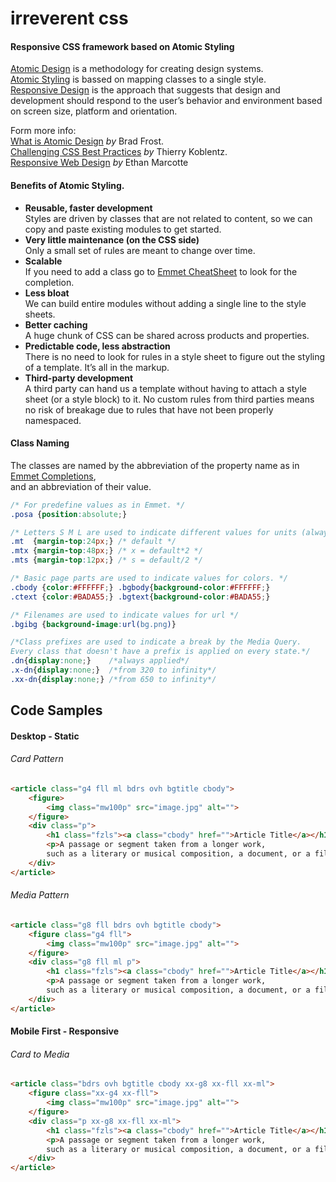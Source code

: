 irreverent css
=======
#### Responsive CSS framework based on Atomic Styling

[Atomic Design](http://bradfrostweb.com/blog/post/atomic-web-design/) is a methodology for creating design systems.<br>
[Atomic Styling](http://coding.smashingmagazine.com/2013/10/21/challenging-css-best-practices-atomic-approach/) is bassed on mapping classes to a single style.<br>
[Responsive Design](http://alistapart.com/article/responsive-web-design) is the approach that suggests that design and development should respond to the user’s behavior and environment based on screen size, platform and orientation.

Form more info:<br>
[What is Atomic Design](http://bradfrostweb.com/blog/post/atomic-web-design/) *by* Brad Frost.<br>
[Challenging CSS Best Practices](http://coding.smashingmagazine.com/2013/10/21/challenging-css-best-practices-atomic-approach/) *by* Thierry Koblentz.<br>
[Responsive Web Design](http://alistapart.com/article/responsive-web-design) *by* Ethan Marcotte


#### Benefits of Atomic Styling.

+ **Reusable, faster development** <br>
Styles are driven by classes that are not related to content, so we can copy and paste existing modules to get started.
+ **Very little maintenance (on the CSS side)** <br>
Only a small set of rules are meant to change over time.
+ **Scalable** <br>
If you need to add a class go to [Emmet CheatSheet](http://docs.emmet.io/cheat-sheet/) to look for the completion.
+ **Less bloat** <br>
We can build entire modules without adding a single line to the style sheets.
+ **Better caching** <br>
A huge chunk of CSS can be shared across products and properties.
+ **Predictable code, less abstraction** <br>
There is no need to look for rules in a style sheet to figure out the styling of a template. It’s all in the markup.
+ **Third-party development** <br>
A third party can hand us a template without having to attach a style sheet (or a style block) to it. No custom rules from third parties means no risk of breakage due to rules that have not been properly namespaced.


#### Class Naming
The classes are named by the abbreviation of the property name as in [Emmet Completions](http://docs.emmet.io/cheat-sheet/),<br> and an abbreviation of their value.

```CSS
/* For predefine values as in Emmet. */
.posa {position:absolute;}

/* Letters S M L are used to indicate different values for units (always relative to a defaul one). */
.mt  {margin-top:24px;} /* default */
.mtx {margin-top:48px;} /* x = default*2 */
.mts {margin-top:12px;} /* s = default/2 */

/* Basic page parts are used to indicate values for colors. */
.cbody {color:#FFFFFF;} .bgbody{background-color:#FFFFFF;}
.ctext {color:#BADA55;} .bgtext{background-color:#BADA55;}

/* Filenames are used to indicate values for url */
.bgibg {background-image:url(bg.png)}

/*Class prefixes are used to indicate a break by the Media Query.
Every class that doesn't have a prefix is applied on every state.*/
.dn{display:none;}    /*always applied*/
.x-dn{display:none;}  /*from 320 to infinity*/
.xx-dn{display:none;} /*from 650 to infinity*/

```


## Code Samples
#### Desktop - Static

###### Card Pattern
```html
<article class="g4 fll ml bdrs ovh bgtitle cbody">
	<figure>
		<img class="mw100p" src="image.jpg" alt="">
	</figure>
	<div class="p">
		<h1 class="fzls"><a class="cbody" href="">Article Title</a></h1>
		<p>A passage or segment taken from a longer work,
		such as a literary or musical composition, a document, or a film.</p>
	</div>
</article>
```


###### Media Pattern
```html
<article class="g8 fll bdrs ovh bgtitle cbody">
	<figure class="g4 fll">
		<img class="mw100p" src="image.jpg" alt="">
	</figure>
	<div class="g8 fll ml p">
		<h1 class="fzls"><a class="cbody" href="">Article Title</a></h1>
		<p>A passage or segment taken from a longer work,
		such as a literary or musical composition, a document, or a film.</p>
	</div>
</article>
```

#### Mobile First - Responsive

###### Card to Media
```html
<article class="bdrs ovh bgtitle cbody xx-g8 xx-fll xx-ml">
	<figure class="xx-g4 xx-fll">
		<img class="mw100p" src="image.jpg" alt="">
	</figure>
	<div class="p xx-g8 xx-fll xx-ml">
		<h1 class="fzls"><a class="cbody" href="">Article Title</a></h1>
		<p>A passage or segment taken from a longer work,
		such as a literary or musical composition, a document, or a film.</p>
	</div>
</article>
```
